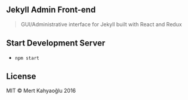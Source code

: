 Jekyll Admin Front-end
-------------------------

> GUI/Administrative interface for Jekyll built with React and Redux

## Start Development Server
* `npm start`

## License

MIT © Mert Kahyaoğlu 2016
